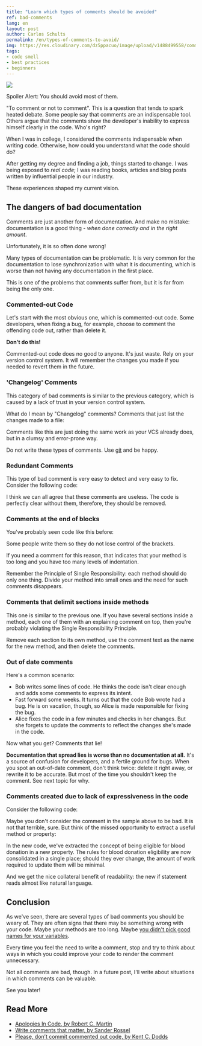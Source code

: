 ```yaml
---
title: "Learn which types of comments should be avoided"
ref: bad-comments
lang: en
layout: post
author: Carlos Schults
permalink: /en/types-of-comments-to-avoid/
img: https://res.cloudinary.com/dz5ppacuo/image/upload/v1488499558/comments-1038x437.jpg
tags:
- code smell
- best practices
- beginners
---
```


![](https://res.cloudinary.com/dz5ppacuo/image/upload/v1488499558/comments-1038x437.jpg)

Spoiler Alert: You should avoid most of them.
<!--more-->

"To comment or not to comment". This is a question that tends to spark heated debate. Some people say that comments are an indispensable tool. Others argue that the comments show the developer's inability to express himself clearly in the code. Who's right?

When I was in college, I considered the comments indispensable when writing code. Otherwise, how could you understand what the code should do?

After getting my degree and finding a job, things started to change. I was being exposed to *real code*; I was reading books, articles and blog posts written by influential people in our industry.

These experiences shaped my current vision.

## The dangers of bad documentation

Comments are just another form of documentation. And make no mistake: documentation is a good thing - *when done correctly and in the right amount*.

Unfortunately, it is so often done wrong!

Many types of documentation can be problematic. It is very common for the documentation to lose synchronization with what it is documenting, which is worse than not having any documentation in the first place.

This is one of the problems that comments suffer from, but it is far from being the only one.

### Commented-out Code

Let's start with the most obvious one, which is commented-out code. Some developers, when fixing a bug, for example, choose to comment the offending code out, rather than delete it.

**Don't do this!**

Commented-out code does no good to anyone. It's just waste. Rely on your version control system. It will remember the changes you made if you needed to revert them in the future.

### 'Changelog' Comments

This category of bad comments is similar to the previous category, which is caused by a lack of trust in your version control system.

What do I mean by "Changelog" comments? Comments that just list the changes made to a file:

<script src="https://gist.github.com/carlosschults/61ffc0459edf71302af6a8140a0e225c.js"></script>

Comments like this are just doing the same work as your VCS already does, but in a clumsy and error-prone way.

Do not write these types of comments. Use [git](https://git-scm.com/) and be happy.

### Redundant Comments

This type of bad comment is very easy to detect and very easy to fix. Consider the following code:

<script src="https://gist.github.com/carlosschults/d22bf34fcd542e605a31476c46cfb315.js"></script>

I think we can all agree that these comments are useless. The code is perfectly clear without them, therefore, they should be removed.

### Comments at the end of blocks

You've probably seen code like this before:

<script src="https://gist.github.com/carlosschults/2d54e29662cd1b35d3c0807138b9e989.js"></script>

Some people write them so they do not lose control of the brackets.

If you need a comment for this reason, that indicates that your method is too long and you have too many levels of indentation.

Remember the Principle of Single Responsibility: each method should do only one thing. Divide your method into small ones and the need for such comments disappears.

### Comments that delimit sections inside methods

This one is similar to the previous one. If you have several sections inside a method, each one of them with an explaining comment on top, then you're probably violating the Single Responsibility Principle.

Remove each section to its own method, use the comment text as the name for the new method, and then delete the comments.

### Out of date comments

Here's a common scenario:

- Bob writes some lines of code. He thinks the code isn't clear enough and adds some comments to express its intent.
- Fast forward some weeks. It turns out that the code Bob wrote had a bug. He is on vacation, though, so Alice is made responsible for fixing the bug.
- Alice fixes the code in a few minutes and checks in her changes. But she forgets to update the comments to reflect the changes she's made in the code.

Now what you get? Comments that lie!

**Documentation that spread lies is worse than no documentation at all.** It's a source of confusion for developers, and a fertile ground for bugs. When you spot an out-of-date comment, don't think twice: delete it right away, or rewrite it to be accurate. But most of the time you shouldn't keep the comment. See next topic for why.

### Comments created due to lack of expressiveness in the code

Consider the following code:

<script src="https://gist.github.com/carlosschults/0530c4bf5884eb0fc46e63e71908b44d.js"></script>

Maybe you don't consider the comment in the sample above to be bad. It is not that terrible, sure. But think of the missed opportunity to extract a useful method or property:

<script src="https://gist.github.com/carlosschults/c914168d48e8d5d567ed79c0d612eafb.js"></script>

In the new code, we've extracted the concept of being eligible for blood donation in a new property. The rules for blood donation eligibility are now consolidated in a single place; should they ever change, the amount of work required to update them will be minimal.

And we get the nice collateral benefit of readability: the new if statement reads almost like natural language.

## Conclusion

As we've seen, there are several types of bad comments you should be weary of. They are often signs that there may be something wrong with your code. Maybe your methods are too long. Maybe [you didn't pick good names for your variables](https://carlosschults.net/en/how-to-choose-good-names/).
 
Every time you feel the need to write a comment, stop and try to think about ways in which you could improve your code to render the comment unnecessary.

Not all comments are bad, though. In a future post, I'll write about situations in which comments can be valuable.

See you later!

## Read More

- [Apologies In Code, by Robert C. Martin](https://butunclebob.com/ArticleS.TimOttinger.ApologizeIncode)
- [Write comments that matter, by Sander Rossel](https://www.codeproject.com/tips/467657/write-comments-that-matter)
- [Please, don’t commit commented out code, by Kent C. Dodds](https://medium.com/@kentcdodds/please-don-t-commit-commented-out-code-53d0b5b26d5f#.yex54k2sg)
